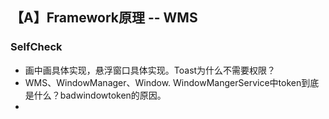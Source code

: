 ## 【A】Framework原理 -- WMS

### SelfCheck

- 画中画具体实现，悬浮窗口具体实现。Toast为什么不需要权限？
-  WMS、WindowManager、Window. WindowMangerService中token到底是什么？badwindowtoken的原因。
- 


